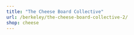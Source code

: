 ```yaml
---
title: "The Cheese Board Collective"
url: /berkeley/the-cheese-board-collective-2/
shop: cheese
---
```

